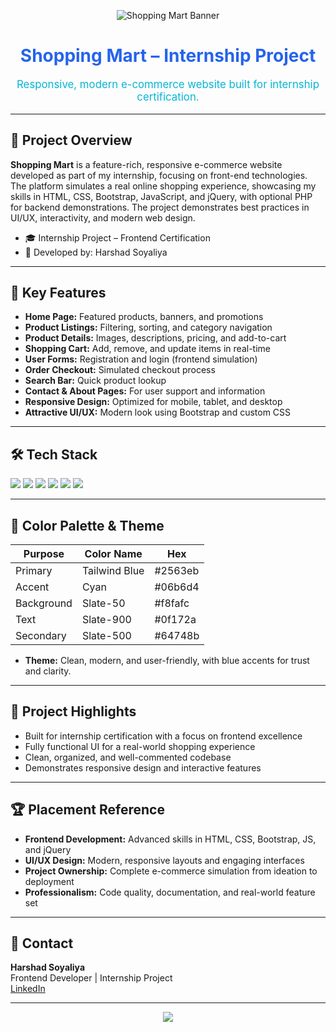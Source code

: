 <!-- Banner -->
<p align="center">
  <img src="https://img.shields.io/badge/Shopping%20Mart-Frontend%20E--Commerce-2563eb?style=for-the-badge&logo=html5&logoColor=white" alt="Shopping Mart Banner"/>
</p>

<h1 align="center" style="color:#2563eb;">Shopping Mart – Internship Project</h1>
<p align="center" style="color:#06b6d4; font-size:1.2em;">
  Responsive, modern e-commerce website built for internship certification.
</p>

---

## 🛒 Project Overview

**Shopping Mart** is a feature-rich, responsive e-commerce website developed as part of my internship, focusing on front-end technologies. The platform simulates a real online shopping experience, showcasing my skills in HTML, CSS, Bootstrap, JavaScript, and jQuery, with optional PHP for backend demonstrations. The project demonstrates best practices in UI/UX, interactivity, and modern web design.

- 🎓 Internship Project – Frontend Certification
- 👤 Developed by: Harshad Soyaliya

---

## 🌟 Key Features

- **Home Page:** Featured products, banners, and promotions
- **Product Listings:** Filtering, sorting, and category navigation
- **Product Details:** Images, descriptions, pricing, and add-to-cart
- **Shopping Cart:** Add, remove, and update items in real-time
- **User Forms:** Registration and login (frontend simulation)
- **Order Checkout:** Simulated checkout process
- **Search Bar:** Quick product lookup
- **Contact & About Pages:** For user support and information
- **Responsive Design:** Optimized for mobile, tablet, and desktop
- **Attractive UI/UX:** Modern look using Bootstrap and custom CSS

---

## 🛠️ Tech Stack

<img src="https://img.shields.io/badge/HTML-2563eb?style=flat-square&logo=html5&logoColor=white"/>
<img src="https://img.shields.io/badge/CSS-2563eb?style=flat-square&logo=css3&logoColor=white"/>
<img src="https://img.shields.io/badge/Bootstrap-06b6d4?style=flat-square&logo=bootstrap&logoColor=white"/>
<img src="https://img.shields.io/badge/JavaScript-2563eb?style=flat-square&logo=javascript&logoColor=white"/>
<img src="https://img.shields.io/badge/jQuery-2563eb?style=flat-square&logo=jquery&logoColor=white"/>
<img src="https://img.shields.io/badge/PHP-64748b?style=flat-square&logo=php&logoColor=white"/>

---

## 🎨 Color Palette & Theme

| Purpose     | Color Name     | Hex      |
|-------------|---------------|----------|
| Primary     | Tailwind Blue | #2563eb  |
| Accent      | Cyan          | #06b6d4  |
| Background  | Slate-50      | #f8fafc  |
| Text        | Slate-900     | #0f172a  |
| Secondary   | Slate-500     | #64748b  |

- **Theme:** Clean, modern, and user-friendly, with blue accents for trust and clarity.

---

## 🚀 Project Highlights

- Built for internship certification with a focus on frontend excellence
- Fully functional UI for a real-world shopping experience
- Clean, organized, and well-commented codebase
- Demonstrates responsive design and interactive features

---

## 🏆 Placement Reference

- **Frontend Development:** Advanced skills in HTML, CSS, Bootstrap, JS, and jQuery
- **UI/UX Design:** Modern, responsive layouts and engaging interfaces
- **Project Ownership:** Complete e-commerce simulation from ideation to deployment
- **Professionalism:** Code quality, documentation, and real-world feature set

---

## 👤 Contact

**Harshad Soyaliya**  
Frontend Developer | Internship Project  
[LinkedIn](https://www.linkedin.com/in/harshad-soyaliya-37a5b4301)

---

<p align="center">
  <img src="https://img.shields.io/badge/Made%20with%20💙%20by-Harshad%20Soyaliya-06b6d4?style=for-the-badge"/>
</p>
